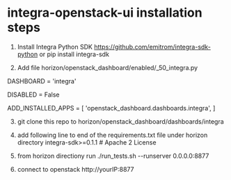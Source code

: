 # integra-openstack-ui installation steps

1) Install Integra Python SDK
https://github.com/emitrom/integra-sdk-python
or
pip install integra-sdk

2) Add file horizon/openstack_dashboard/enabled/_50_integra.py

DASHBOARD = 'integra'

DISABLED = False

ADD_INSTALLED_APPS = [
    'openstack_dashboard.dashboards.integra',
]

3) git clone this repo to horizon/openstack_dashboard/dashboards/integra

4) add following line to end of the requirements.txt file under horizon directory
integra-sdk>=0.1.1 # Apache 2 License

5) from horizon directiony run
./run_tests.sh --runserver 0.0.0.0:8877

6) connect to openstack http://yourIP:8877
